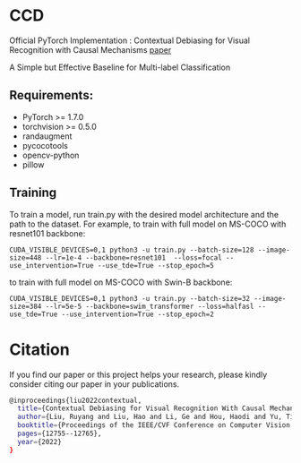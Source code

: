 # CCD

Official PyTorch Implementation : Contextual Debiasing for Visual Recognition with Causal Mechanisms
[paper](https://openaccess.thecvf.com/content/CVPR2022/html/Liu_Contextual_Debiasing_for_Visual_Recognition_With_Causal_Mechanisms_CVPR_2022_paper.html)<br>

A Simple but Effective Baseline for Multi-label Classification

## Requirements:
- PyTorch >= 1.7.0
- torchvision >= 0.5.0
- randaugment
- pycocotools
- opencv-python
- pillow

## Training
To train a model, run train.py with the desired model architecture and the path to the dataset. For example, to train with full model on MS-COCO with resnet101 backbone:

```
CUDA_VISIBLE_DEVICES=0,1 python3 -u train.py --batch-size=128 --image-size=448 --lr=1e-4 --backbone=resnet101  --loss=focal --use_intervention=True --use_tde=True --stop_epoch=5
```

to train with full model on MS-COCO with Swin-B backbone:
```
CUDA_VISIBLE_DEVICES=0,1 python3 -u train.py --batch-size=32 --image-size=384 --lr=5e-5 --backbone=swim_transformer --loss=halfasl --use_tde=True --use_intervention=True --stop_epoch=2
```

# Citation
If you find our paper or this project helps your research, please kindly consider citing our paper in your publications.
```bash
@inproceedings{liu2022contextual,
  title={Contextual Debiasing for Visual Recognition With Causal Mechanisms},
  author={Liu, Ruyang and Liu, Hao and Li, Ge and Hou, Haodi and Yu, TingHao and Yang, Tao},
  booktitle={Proceedings of the IEEE/CVF Conference on Computer Vision and Pattern Recognition},
  pages={12755--12765},
  year={2022}
}
```
